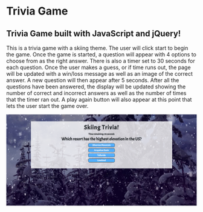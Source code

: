 # Trivia Game

## Trivia Game built with JavaScript and jQuery!

This is a trivia game with a skiing theme. The user will click start to begin the game. Once the game is started, a question will appear with 4 options to choose from as the right answer. There is also a timer set to 30 seconds for each question. Once the user makes a guess, or if time runs out, the page will be updated with a win/loss message as well as an image of the correct answer. A new question will then appear after 5 seconds. After all the questions have been answered, the display will be updated showing the number of correct and incorrect answers as well as the number of times that the timer ran out. A play again button will also appear at this point that lets the user start the game over.

![Screenshot of Game](assets/images/trivia-game-screenshot.png)
